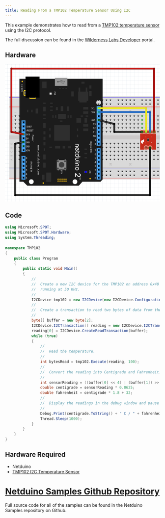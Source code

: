 ```yaml
---
title: Reading From a TMP102 Temperature Sensor Using I2C
---
```


This example demonstrates how to read from a [TMP102 temperature sensor](https://www.sparkfun.com/products/13314) using the I2C protocol.

The full discussion can be found in the [Wilderness Labs Developer](http://developer.wildernesslabs.co/Netduino/Input_Output/Digital/I2C/Reading/) portal.

## Hardware

![Netduino and TMP102 Temperature Sensor](NetduinoAndTMP102FritzingDiagram.png)

## Code

```csharp
using Microsoft.SPOT;
using Microsoft.SPOT.Hardware;
using System.Threading;

namespace TMP102
{
    public class Program
    {
        public static void Main()
        {
            //
            //  Create a new I2C device for the TMP102 on address 0x48 with the clock
            //  running at 50 KHz.
            //
            I2CDevice tmp102 = new I2CDevice(new I2CDevice.Configuration(0x48, 50));
            //
            //  Create a transaction to read two bytes of data from the TMP102 sensor.
            //
            byte[] buffer = new byte[2];
            I2CDevice.I2CTransaction[] reading = new I2CDevice.I2CTransaction[1];
            reading[0] = I2CDevice.CreateReadTransaction(buffer);
            while (true)
            {
                //
                //  Read the temperature.
                //
                int bytesRead = tmp102.Execute(reading, 100);
                //
                //  Convert the reading into Centigrade and Fahrenheit.
                //
                int sensorReading = ((buffer[0] << 4) | (buffer[1]) >> 4);
                double centigrade = sensorReading * 0.0625;
                double fahrenheit = centigrade * 1.8 + 32;
                //
                //  Display the readings in the debug window and pause before repeating.
                //
                Debug.Print(centigrade.ToString() + " C / " + fahrenheit.ToString() + " F");
                Thread.Sleep(1000);
            }
        }
    }
}
```

## Hardware Required

* Netduino
* [TMP102 I2C Temperature Sensor](https://www.sparkfun.com/products/13314)


# [Netduino Samples Github Repository](https://github.com/WildernessLabs/Netduino_Samples)

Full source code for all of the samples can be found in the Netduino Samples repository on Github.